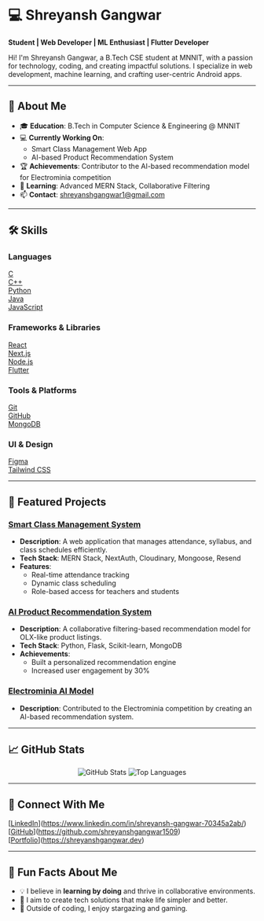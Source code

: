 # 💻 Shreyansh Gangwar

**Student | Web Developer | ML Enthusiast | Flutter Developer**

Hi! I'm Shreyansh Gangwar, a B.Tech CSE student at MNNIT, with a passion for technology, coding, and creating impactful solutions. I specialize in web development, machine learning, and crafting user-centric Android apps.

---

## 🌟 About Me

- 🎓 **Education**: B.Tech in Computer Science & Engineering @ MNNIT
- 💻 **Currently Working On**:  
  - Smart Class Management Web App  
  - AI-based Product Recommendation System  
- 🏆 **Achievements**: Contributor to the AI-based recommendation model for Electrominia competition  
- 🌱 **Learning**: Advanced MERN Stack, Collaborative Filtering  
- 📫 **Contact**: shreyanshgangwar1@gmail.com  

---

## 🛠 Skills

### Languages
[C](https://img.shields.io/badge/-C-A8B9CC?logo=c&logoColor=white)  
[C++](https://img.shields.io/badge/-C++-00599C?logo=c%2B%2B&logoColor=white)  
[Python](https://img.shields.io/badge/-Python-3776AB?logo=python&logoColor=white)  
[Java](https://img.shields.io/badge/-Java-007396?logo=java&logoColor=white)  
[JavaScript](https://img.shields.io/badge/-JavaScript-F7DF1E?logo=javascript&logoColor=black)  

### Frameworks & Libraries
[React](https://img.shields.io/badge/-React-61DAFB?logo=react&logoColor=black)  
[Next.js](https://img.shields.io/badge/-Next.js-000000?logo=next.js&logoColor=white)  
[Node.js](https://img.shields.io/badge/-Node.js-339933?logo=node.js&logoColor=white)  
[Flutter](https://img.shields.io/badge/-Flutter-02569B?logo=flutter&logoColor=white)

### Tools & Platforms
[Git](https://img.shields.io/badge/-Git-F05032?logo=git&logoColor=white)  
[GitHub](https://img.shields.io/badge/-GitHub-181717?logo=github&logoColor=white)  
[MongoDB](https://img.shields.io/badge/-MongoDB-47A248?logo=mongodb&logoColor=white)  

### UI & Design
[Figma](https://img.shields.io/badge/-Figma-F24E1E?logo=figma&logoColor=white)  
[Tailwind CSS](https://img.shields.io/badge/-TailwindCSS-06B6D4?logo=tailwindcss&logoColor=white)

---

## 📂 Featured Projects

### [Smart Class Management System](https://github.com/shreyanshgangwar1509/smart-class)
- **Description**: A web application that manages attendance, syllabus, and class schedules efficiently.
- **Tech Stack**: MERN Stack, NextAuth, Cloudinary, Mongoose, Resend
- **Features**:
  - Real-time attendance tracking
  - Dynamic class scheduling
  - Role-based access for teachers and students

### [AI Product Recommendation System](https://github.com/shreyanshgangwar1509/ai-recommendation)
- **Description**: A collaborative filtering-based recommendation model for OLX-like product listings.
- **Tech Stack**: Python, Flask, Scikit-learn, MongoDB
- **Achievements**:
  - Built a personalized recommendation engine
  - Increased user engagement by 30%

### [Electrominia AI Model](https://github.com/shreyanshgangwar1509/electrominia-ai)
- **Description**: Contributed to the Electrominia competition by creating an AI-based recommendation system.

---

## 📈 GitHub Stats

<p align="center">
  <img src="https://github-readme-stats.vercel.app/api?username=shreyanshgangwar1509&show_icons=true&theme=radical" alt="GitHub Stats" />
  <img src="https://github-readme-stats.vercel.app/api/top-langs/?username=shreyanshgangwar1509&layout=compact&theme=radical" alt="Top Languages" />
</p>

---

## 🤝 Connect With Me

[[LinkedIn](https://img.shields.io/badge/-LinkedIn-0077B5?logo=linkedin&logoColor=white)](https://www.linkedin.com/in/shreyansh-gangwar-70345a2ab/)  
[[GitHub](https://img.shields.io/badge/-GitHub-181717?logo=github&logoColor=white)](https://github.com/shreyanshgangwar1509)  
[[Portfolio](https://img.shields.io/badge/-Portfolio-000000?logo=google-chrome&logoColor=white)](https://shreyanshgangwar.dev)

---

## 🚀 Fun Facts About Me

- 💡 I believe in **learning by doing** and thrive in collaborative environments.
- 🎯 I aim to create tech solutions that make life simpler and better.
- 🌌 Outside of coding, I enjoy stargazing and gaming.
